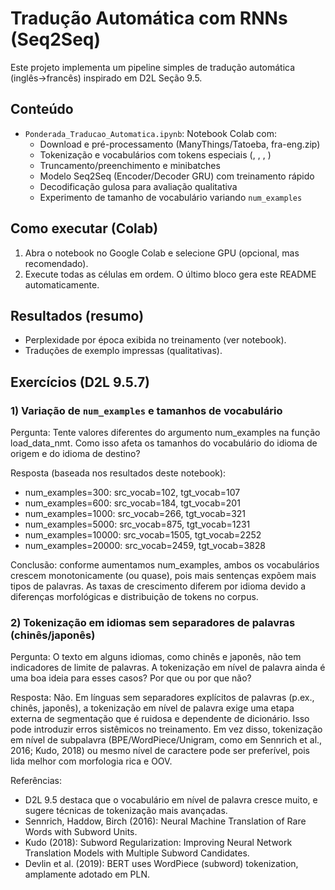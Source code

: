 # Tradução Automática com RNNs (Seq2Seq)

Este projeto implementa um pipeline simples de tradução automática (inglês→francês) inspirado em D2L Seção 9.5.

## Conteúdo
- `Ponderada_Traducao_Automatica.ipynb`: Notebook Colab com:
  - Download e pré-processamento (ManyThings/Tatoeba, fra-eng.zip)
  - Tokenização e vocabulários com tokens especiais (<pad>, <bos>, <eos>, <unk>)
  - Truncamento/preenchimento e minibatches
  - Modelo Seq2Seq (Encoder/Decoder GRU) com treinamento rápido
  - Decodificação gulosa para avaliação qualitativa
  - Experimento de tamanho de vocabulário variando `num_examples`

## Como executar (Colab)
1. Abra o notebook no Google Colab e selecione GPU (opcional, mas recomendado).
2. Execute todas as células em ordem. O último bloco gera este README automaticamente.

## Resultados (resumo)
- Perplexidade por época exibida no treinamento (ver notebook).
- Traduções de exemplo impressas (qualitativas).

## Exercícios (D2L 9.5.7)

### 1) Variação de `num_examples` e tamanhos de vocabulário

Pergunta: Tente valores diferentes do argumento num_examples na função load_data_nmt.
Como isso afeta os tamanhos do vocabulário do idioma de origem e do idioma de destino?

Resposta (baseada nos resultados deste notebook):

- num_examples=300: src_vocab=102, tgt_vocab=107
- num_examples=600: src_vocab=184, tgt_vocab=201
- num_examples=1000: src_vocab=266, tgt_vocab=321
- num_examples=5000: src_vocab=875, tgt_vocab=1231
- num_examples=10000: src_vocab=1505, tgt_vocab=2252
- num_examples=20000: src_vocab=2459, tgt_vocab=3828

Conclusão: conforme aumentamos num_examples, ambos os vocabulários crescem monotonicamente (ou quase),
pois mais sentenças expõem mais tipos de palavras. As taxas de crescimento diferem por idioma
devido a diferenças morfológicas e distribuição de tokens no corpus.

### 2) Tokenização em idiomas sem separadores de palavras (chinês/japonês)

Pergunta: O texto em alguns idiomas, como chinês e japonês, não tem indicadores de limite de palavras.
A tokenização em nível de palavra ainda é uma boa ideia para esses casos? Por que ou por que não?

Resposta:
Não. Em línguas sem separadores explícitos de palavras (p.ex., chinês, japonês), a tokenização em nível de palavra
exige uma etapa externa de segmentação que é ruidosa e dependente de dicionário. Isso pode introduzir erros sistêmicos
no treinamento. Em vez disso, tokenização em nível de subpalavra (BPE/WordPiece/Unigram, como em Sennrich et al., 2016; Kudo, 2018)
ou mesmo nível de caractere pode ser preferível, pois lida melhor com morfologia rica e OOV.

Referências:
- D2L 9.5 destaca que o vocabulário em nível de palavra cresce muito, e sugere técnicas de tokenização mais avançadas.
- Sennrich, Haddow, Birch (2016): Neural Machine Translation of Rare Words with Subword Units.
- Kudo (2018): Subword Regularization: Improving Neural Network Translation Models with Multiple Subword Candidates.
- Devlin et al. (2019): BERT uses WordPiece (subword) tokenization, amplamente adotado em PLN.


